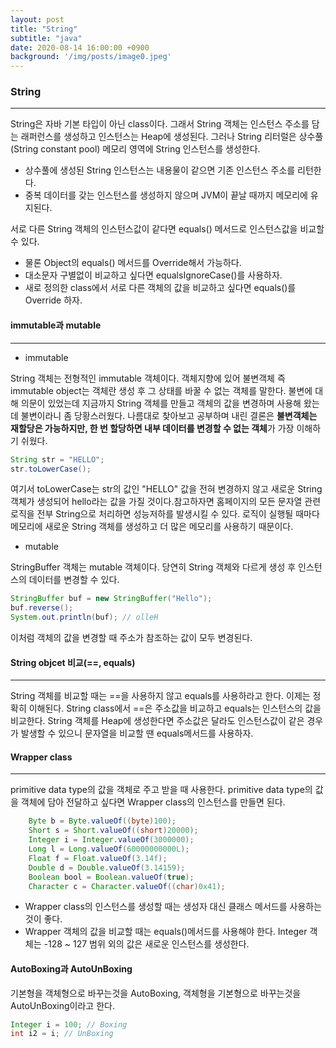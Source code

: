 ```yaml
---
layout: post
title: "String"
subtitle: "java"
date: 2020-08-14 16:00:00 +0900
background: '/img/posts/image0.jpeg'
---
```

### String
---

String은 자바 기본 타입이 아닌 class이다. 그래서 String 객체는 인스턴스 주소를 담는 래퍼런스를 생성하고 인스턴스는 Heap에 생성된다.  그러나 String 리터럴은 상수풀(String constant pool) 메모리 영역에 String 인스턴스를 생성한다.

- 상수풀에 생성된 String 인스턴스는 내용물이 같으면 기존 인스턴스 주소를 리턴한다.
- 중복 데이터를 갖는 인스턴스를 생성하지 않으며 JVM이 끝날 때까지 메모리에 유지된다.

서로 다른 String 객체의 인스턴스값이 같다면 equals() 메서드로 인스턴스값을 비교할 수 있다.

- 물론 Object의 equals() 메서드를 Override해서 가능하다.
- 대소문자 구별없이 비교하고 싶다면 equalsIgnoreCase()를 사용하자.
- 새로 정의한 class에서 서로 다른 객체의 값을 비교하고 싶다면 equals()를 Override 하자.

#### immutable과 mutable
---

- immutable

String 객체는 전형적인 immutable 객체이다. 객체지향에 있어 불변객체 즉 immutable object는 객체란 생성 후 그 상태를 바꿀 수 없는 객체를 말한다. 불변에 대해 의문이 있었는데 지금까지 String 객체를 만들고 객체의 값을 변경하며 사용해 왔는데 불변이라니 좀 당황스러웠다. 나름대로 찾아보고 공부하며 내린 결론은 **불변객체는 재할당은 가능하지만, 한 번 할당하면 내부 데이터를 변경할 수 없는 객체**가 가장 이해하기 쉬웠다.

```java
String str = "HELLO";
str.toLowerCase();
```

여기서 toLowerCase는 str의 값인 "HELLO" 값을 전혀 변경하지 않고 새로운 String객체가 생성되어 hello라는 값을 가질 것이다.참고하자면 홈페이지의 모든 문자열 관련 로직을 전부 String으로 처리하면 성능저하를 발생시킬 수 있다. 로직이 실행될 때마다 메모리에 새로운 String 객체를 생성하고 더 많은 메모리를 사용하기 때문이다.

- mutable

StringBuffer 객체는 mutable 객체이다. 당연히 String 객체와 다르게 생성 후 인스턴스의 데이터를 변경할 수 있다. 

```java
StringBuffer buf = new StringBuffer("Hello");
buf.reverse();
System.out.println(buf); // olleH
```

이처럼 객체의 값을 변경할 때 주소가 참조하는 값이 모두 변경된다.

#### String objcet 비교(==, equals)
---
String 객체를 비교할 때는 ==을 사용하지 않고 equals를 사용하라고 한다. 이제는 정확히 이해된다. String class에서 ==은 주소값을 비교하고 equals는 인스턴스의 값을 비교한다. String 객체를 Heap에 생성한다면 주소값은 달라도 인스턴스값이 같은 경우가 발생할 수 있으니 문자열을 비교할 땐 equals메서드를 사용하자.

#### Wrapper class
---
primitive data type의 값을 객체로 주고 받을 때 사용한다. primitive data type의 값을 객체에 담아 전달하고 싶다면 Wrapper class의 인스턴스를 만들면 된다.

```java
    Byte b = Byte.valueOf((byte)100);
    Short s = Short.valueOf((short)20000);
    Integer i = Integer.valueOf(3000000);
    Long l = Long.valueOf(60000000000L);
    Float f = Float.valueOf(3.14f);
    Double d = Double.valueOf(3.14159);
    Boolean bool = Boolean.valueOf(true);
    Character c = Character.valueOf((char)0x41);
```
- Wrapper class의 인스턴스를 생성할 때는 생성자 대신 클래스 메서드를 사용하는 것이 좋다.
- Wrapper 객체의 값을 비교할 때는 equals()메서드를 사용해야 한다. Integer 객체는 -128 ~ 127 범위 외의 값은 새로운 인스턴스를 생성한다.

#### AutoBoxing과 AutoUnBoxing

기본형을 객체형으로 바꾸는것을 AutoBoxing, 객체형을 기본형으로 바꾸는것을 AutoUnBoxing이라고 한다.
```java
Integer i = 100; // Boxing
int i2 = i; // UnBoxing
```

